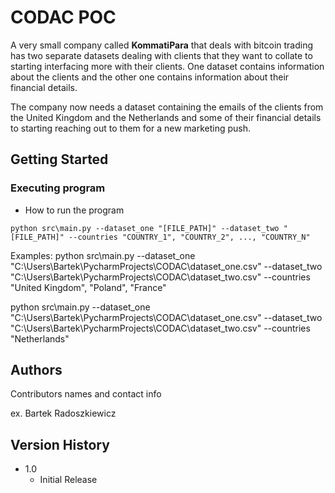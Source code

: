 # CODAC POC

A very small company called **KommatiPara** that deals with bitcoin trading has two separate datasets dealing with clients that they want 
to collate to starting interfacing more 
with their clients. One dataset contains information about the clients and the other one contains information about their financial details.

The company now needs a dataset containing the emails of the clients from the United Kingdom and the Netherlands and some of their 
financial details to starting reaching out to them for a new marketing push.

## Getting Started

### Executing program

* How to run the program
```
python src\main.py --dataset_one "[FILE_PATH]" --dataset_two "[FILE_PATH]" --countries "COUNTRY_1", "COUNTRY_2", ..., "COUNTRY_N"
```
Examples:
python src\main.py --dataset_one "C:\Users\Bartek\PycharmProjects\CODAC\dataset_one.csv" --dataset_two "C:\Users\Bartek\PycharmProjects\CODAC\dataset_two.csv" --countries "United Kingdom", "Poland", "France"

python src\main.py --dataset_one "C:\Users\Bartek\PycharmProjects\CODAC\dataset_one.csv" --dataset_two "C:\Users\Bartek\PycharmProjects\CODAC\dataset_two.csv" --countries "Netherlands"


## Authors

Contributors names and contact info

ex. Bartek Radoszkiewicz

## Version History

* 1.0
    * Initial Release

